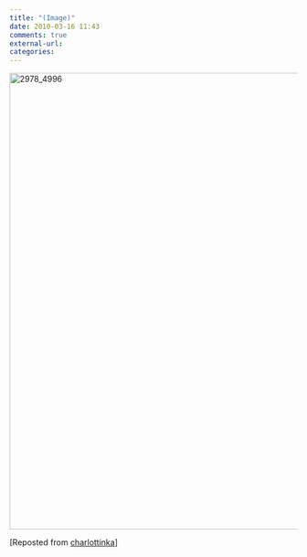 ```yaml
---
title: "(Image)"
date: 2010-03-16 11:43
comments: true
external-url:
categories:
---
```

[<img src="http://2.asset.soup.io/asset/0736/2978_4996.jpeg" width="570" height="800" alt="2978_4996" />][1]

[Reposted from [charlottinka][2]]

  [1]: http://www.japancollection.com/japanese-prints-search/allprices-Hasui-Kawase-allsubjects.php?aid=100&y=1&pg=1&ppp=100
  [2]: http://charlottinka.soup.io/post/48866531/Image
